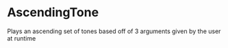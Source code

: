 # AscendingTone
Plays an ascending set of tones based off of 3 arguments given by the user at runtime
